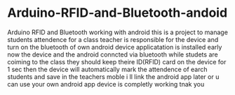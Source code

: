 # Arduino-RFID-and-Bluetooth-andoid
Arduino RFID and Bluetooth working with android 
this is a project to manage students attendence for a class 
teacher is responsible for the device and turn on the bluetooth of own android device
applicatation is installed early 
now the device and the android conncted via bluetooth
while studets are coiming to the class they should keep theire ID(RFID) card on the device for 1 sec
then the device will automatically mark the attendence of earch students and save in the teachers moble
i ll link the android app later or u can use your own android app
device is completly working 
tnak you
